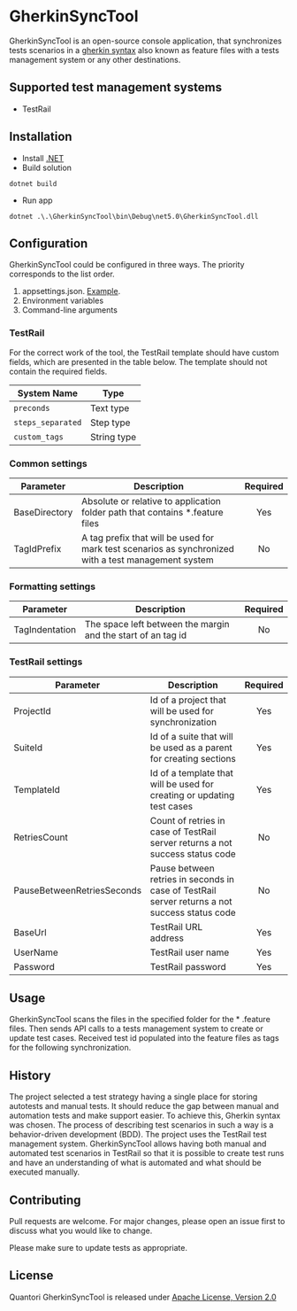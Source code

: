 # GherkinSyncTool

GherkinSyncTool is an open-source console application, that synchronizes tests scenarios in
a [gherkin syntax](https://cucumber.io/docs/gherkin/) also known as feature files with a tests management system or any
other destinations.

## Supported test management systems

- TestRail

## Installation

- Install [.NET](https://dotnet.microsoft.com/download)
- Build solution

```
dotnet build
```

- Run app

```
dotnet .\.\GherkinSyncTool\bin\Debug\net5.0\GherkinSyncTool.dll
```

## Configuration

GherkinSyncTool could be configured in three ways. The priority corresponds to the list order.

1. appsettings.json. [Example](GherkinSyncTool\appsettings.json).
2. Environment variables
3. Command-line arguments

### TestRail

For the correct work of the tool, the TestRail template should have custom fields, which are presented in the table
below. The template should not contain the required fields.

| System Name       | Type        |
| ----------------- | ----------- |
| `preconds`        | Text type   |
| `steps_separated` | Step type   |
| `custom_tags`     | String type |

### Common settings

| Parameter     | Description                                                                                          | Required |
| ------------- | ---------------------------------------------------------------------------------------------------- | :------: |
| BaseDirectory | Absolute or relative to application folder path that contains *.feature files                        | Yes      |
| TagIdPrefix   | A tag prefix that will be used for mark test scenarios as synchronized with a test management system | No       |

### Formatting settings

| Parameter      | Description                                                  | Required |
| -------------- | ------------------------------------------------------------ | :------: |
| TagIndentation | The space left between the margin and the start of an tag id | No       |

### TestRail settings

| Parameter                  | Description                                                                                   | Required |
| -------------------------- | --------------------------------------------------------------------------------------------- | :------: |
| ProjectId                  | Id of a project that will be used for synchronization                                         | Yes      |
| SuiteId                    | Id of a suite that will be used as a parent for creating sections                             | Yes      |
| TemplateId                 | Id of a template that will be used for creating or updating test cases                        | Yes      |
| RetriesCount               | Count of retries in case of TestRail server returns a not success status code                 | No       |
| PauseBetweenRetriesSeconds | Pause between retries in seconds in case of TestRail server returns a not success status code | No       |
| BaseUrl                    | TestRail URL address                                                                          | Yes      |
| UserName                   | TestRail user name                                                                            | Yes      |
| Password                   | TestRail password                                                                             | Yes      |

## Usage

GherkinSyncTool scans the files in the specified folder for the * .feature files. Then sends API calls to a tests
management system to create or update test cases. Received test id populated into the feature files as tags for the
following synchronization.

## History

The project selected a test strategy having a single place for storing autotests and manual tests. It should reduce the
gap between manual and automation tests and make support easier. To achieve this, Gherkin syntax was chosen. The process
of describing test scenarios in such a way is a behavior-driven development (BDD). The project uses the TestRail test
management system. GherkinSyncTool allows having both manual and automated test scenarios in TestRail so that it is
possible to create test runs and have an understanding of what is automated and what should be executed manually.

## Contributing

Pull requests are welcome. For major changes, please open an issue first to discuss what you would like to change.

Please make sure to update tests as appropriate.

## License

Quantori GherkinSyncTool is released under [Apache License, Version 2.0](LICENSE)
